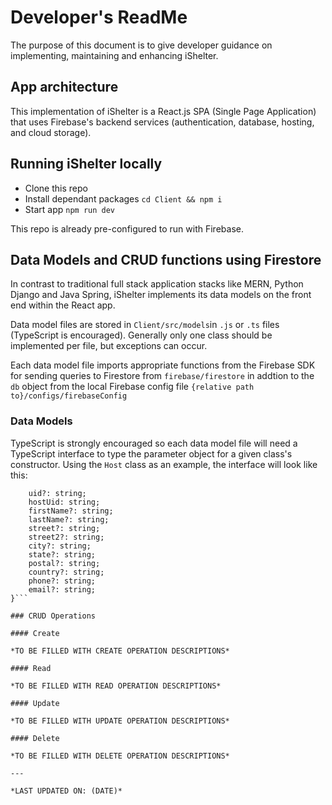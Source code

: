 # Developer's ReadMe

The purpose of this document is to give developer guidance on 
implementing, maintaining and enhancing iShelter. 

## App architecture

This implementation of iShelter is a React.js SPA (Single Page Application) that uses Firebase's backend services (authentication, database, hosting, and cloud storage).

## Running iShelter locally

- Clone this repo
- Install dependant packages
`cd Client && npm i`
- Start app
`npm run dev`

This repo is already pre-configured to run with Firebase.

## Data Models and CRUD functions using Firestore

In contrast to traditional full stack application stacks like
MERN, Python Django and Java Spring, iShelter implements its
data models on the front end within the React app. 

Data model files are stored in `Client/src/models`in `.js` or `.ts`
files (TypeScript is encouraged). Generally only one class should be
implemented per file, but exceptions can occur.

Each data model file imports appropriate functions from the Firebase
SDK for sending queries to Firestore from `firebase/firestore` in 
addtion to the `db` object from the local Firebase config file
`{relative path to}/configs/firebaseConfig`

### Data Models

TypeScript is strongly encouraged so each data model file will need 
a TypeScript interface to type the parameter object for a given 
class's constructor. Using the `Host` class as an example, the
interface will look like this:

```export interface hostProperties {
    uid?: string;
    hostUid: string;
    firstName?: string;
    lastName?: string;
    street?: string;
    street2?: string;
    city?: string;
    state?: string;
    postal?: string;
    country?: string;
    phone?: string;
    email?: string;
}```

### CRUD Operations

#### Create

*TO BE FILLED WITH CREATE OPERATION DESCRIPTIONS*

#### Read

*TO BE FILLED WITH READ OPERATION DESCRIPTIONS*

#### Update

*TO BE FILLED WITH UPDATE OPERATION DESCRIPTIONS*

#### Delete

*TO BE FILLED WITH DELETE OPERATION DESCRIPTIONS*

---

*LAST UPDATED ON: (DATE)*
